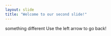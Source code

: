```yaml
---
layout: slide
title: "Welcome to our second slide!"
---
```

something different
Use the left arrow to go back!

